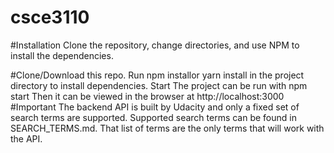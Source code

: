 # csce3110

#Installation
Clone the repository, change directories, and use NPM to install the dependencies.

#Clone/Download this repo.
Run npm installor yarn install in the project directory to install dependencies.
Start
The project can be run with npm start
Then it can be viewed in the browser at http://localhost:3000
#Important
The backend API is built by Udacity and only a fixed set of search terms are supported. Supported search terms can be found in SEARCH_TERMS.md. That list of terms are the only terms that will work with the API.
